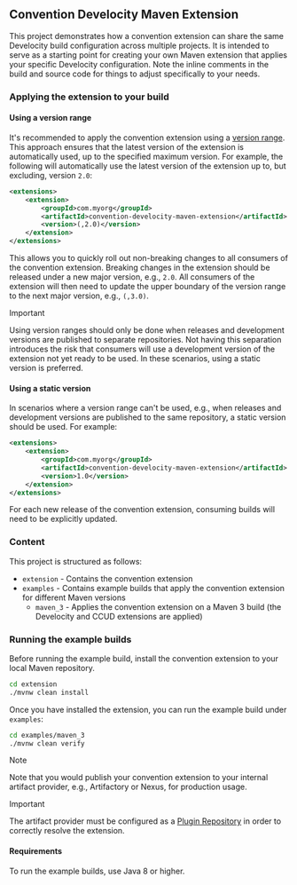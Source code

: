 ## Convention Develocity Maven Extension

This project demonstrates how a convention extension can share the same Develocity build configuration across multiple projects.
It is intended to serve as a starting point for creating your own Maven extension that applies your specific Develocity configuration.
Note the inline comments in the build and source code for things to adjust specifically to your needs.

### Applying the extension to your build

#### Using a version range

It's recommended to apply the convention extension using a [version range](https://maven.apache.org/enforcer/enforcer-rules/versionRanges.html).
This approach ensures that the latest version of the extension is automatically used, up to the specified maximum version.
For example, the following will automatically use the latest version of the extension up to, but excluding, version `2.0`:

```xml
<extensions>
    <extension>
        <groupId>com.myorg</groupId>
        <artifactId>convention-develocity-maven-extension</artifactId>
        <version>(,2.0)</version>
    </extension>
</extensions>
```

This allows you to quickly roll out non-breaking changes to all consumers of the convention extension.
Breaking changes in the extension should be released under a new major version, e.g., `2.0`.
All consumers of the extension will then need to update the upper boundary of the version range to the next major version, e.g., `(,3.0)`.

> [!IMPORTANT]
> Using version ranges should only be done when releases and development versions are published to separate repositories.
> Not having this separation introduces the risk that consumers will use a development version of the extension not yet ready to be used.
> In these scenarios, using a static version is preferred.

#### Using a static version

In scenarios where a version range can't be used, e.g., when releases and development versions are published to the same repository, a static version should be used.
For example:

```xml
<extensions>
    <extension>
        <groupId>com.myorg</groupId>
        <artifactId>convention-develocity-maven-extension</artifactId>
        <version>1.0</version>
    </extension>
</extensions>
```

For each new release of the convention extension, consuming builds will need to be explicitly updated.

### Content

This project is structured as follows:

* `extension` - Contains the convention extension
* `examples` - Contains example builds that apply the convention extension for different Maven versions
  * `maven_3` - Applies the convention extension on a Maven 3 build (the Develocity and CCUD extensions are applied)

### Running the example builds

Before running the example build, install the convention extension to your local Maven repository.

```bash
cd extension
./mvnw clean install
```

Once you have installed the extension, you can run the example build under `examples`:

```bash
cd examples/maven_3
./mvnw clean verify
```

> [!NOTE]
> Note that you would publish your convention extension to your internal artifact provider, e.g., Artifactory or Nexus, for production usage.

> [!IMPORTANT]
> The artifact provider must be configured as a [Plugin Repository](https://maven.apache.org/settings.html#Plugin_Repositories) in order to correctly resolve the extension.

#### Requirements

To run the example builds, use Java 8 or higher.
